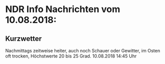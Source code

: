 # NDR Info Nachrichten vom 10.08.2018:


## Kurzwetter
Nachmittags zeitweise heiter, auch noch Schauer oder Gewitter, im Osten oft trocken, Höchstwerte 20 bis 25 Grad. 10.08.2018 14:45 Uhr 
